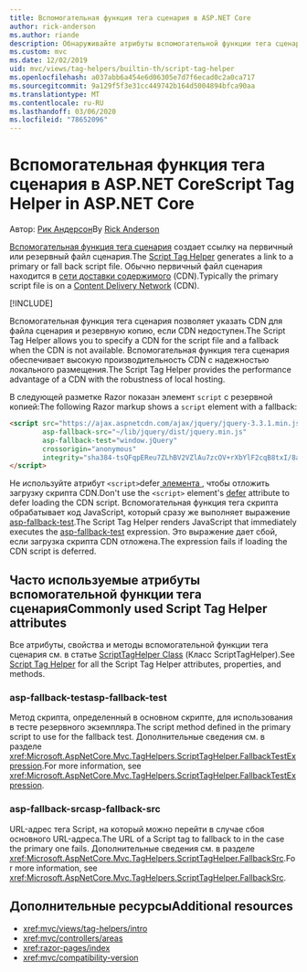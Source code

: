 ```yaml
---
title: Вспомогательная функция тега сценария в ASP.NET Core
author: rick-anderson
ms.author: riande
description: Обнаруживайте атрибуты вспомогательной функции тега сценария ASP.NET Core и роль, которую играет каждый атрибут в расширении поведения тега сценария HTML.
ms.custom: mvc
ms.date: 12/02/2019
uid: mvc/views/tag-helpers/builtin-th/script-tag-helper
ms.openlocfilehash: a037abb6a454e6d06305e7d7f6ecad0c2a0ca717
ms.sourcegitcommit: 9a129f5f3e31cc449742b164d5004894bfca90aa
ms.translationtype: MT
ms.contentlocale: ru-RU
ms.lasthandoff: 03/06/2020
ms.locfileid: "78652096"
---
```

# <a name="script-tag-helper-in-aspnet-core"></a><span data-ttu-id="e2f5f-103">Вспомогательная функция тега сценария в ASP.NET Core</span><span class="sxs-lookup"><span data-stu-id="e2f5f-103">Script Tag Helper in ASP.NET Core</span></span>

<span data-ttu-id="e2f5f-104">Автор: [Рик Андерсон](https://twitter.com/RickAndMSFT)</span><span class="sxs-lookup"><span data-stu-id="e2f5f-104">By [Rick Anderson](https://twitter.com/RickAndMSFT)</span></span>

<span data-ttu-id="e2f5f-105">[Вспомогательная функция тега сценария](xref:Microsoft.AspNetCore.Mvc.TagHelpers.ScriptTagHelper) создает ссылку на первичный или резервный файл сценария.</span><span class="sxs-lookup"><span data-stu-id="e2f5f-105">The [Script Tag Helper](xref:Microsoft.AspNetCore.Mvc.TagHelpers.ScriptTagHelper) generates a link to a primary or fall back script file.</span></span> <span data-ttu-id="e2f5f-106">Обычно первичный файл сценария находится в [сети доставки содержимого](/office365/enterprise/content-delivery-networks#what-exactly-is-a-cdn) (CDN).</span><span class="sxs-lookup"><span data-stu-id="e2f5f-106">Typically the primary script file is on a [Content Delivery Network](/office365/enterprise/content-delivery-networks#what-exactly-is-a-cdn) (CDN).</span></span>

[!INCLUDE[](~/includes/cdn.md)]

<span data-ttu-id="e2f5f-107">Вспомогательная функция тега сценария позволяет указать CDN для файла сценария и резервную копию, если CDN недоступен.</span><span class="sxs-lookup"><span data-stu-id="e2f5f-107">The Script Tag Helper allows you to specify a CDN for the script file and a fallback when the CDN is not available.</span></span> <span data-ttu-id="e2f5f-108">Вспомогательная функция тега сценария обеспечивает высокую производительность CDN с надежностью локального размещения.</span><span class="sxs-lookup"><span data-stu-id="e2f5f-108">The Script Tag Helper provides the performance advantage of a CDN with the robustness of local hosting.</span></span>

<span data-ttu-id="e2f5f-109">В следующей разметке Razor показан элемент `script` с резервной копией:</span><span class="sxs-lookup"><span data-stu-id="e2f5f-109">The following Razor markup shows a `script` element with a fallback:</span></span>

```html
<script src="https://ajax.aspnetcdn.com/ajax/jquery/jquery-3.3.1.min.js"
        asp-fallback-src="~/lib/jquery/dist/jquery.min.js"
        asp-fallback-test="window.jQuery"
        crossorigin="anonymous"
        integrity="sha384-tsQFqpEReu7ZLhBV2VZlAu7zcOV+rXbYlF2cqB8txI/8aZajjp4Bqd+V6D5IgvKT">
</script>
```

<span data-ttu-id="e2f5f-110">Не используйте атрибут `<script>`defer[ элемента ](https://developer.mozilla.org/docs/Web/HTML/Element/script), чтобы отложить загрузку скрипта CDN.</span><span class="sxs-lookup"><span data-stu-id="e2f5f-110">Don't use the `<script>` element's [defer](https://developer.mozilla.org/docs/Web/HTML/Element/script) attribute to defer loading the CDN script.</span></span> <span data-ttu-id="e2f5f-111">Вспомогательная функция тега скрипта обрабатывает код JavaScript, который сразу же выполняет выражение [asp-fallback-test](#asp-fallback-test).</span><span class="sxs-lookup"><span data-stu-id="e2f5f-111">The Script Tag Helper renders JavaScript that immediately executes the [asp-fallback-test](#asp-fallback-test) expression.</span></span> <span data-ttu-id="e2f5f-112">Это выражение дает сбой, если загрузка скрипта CDN отложена.</span><span class="sxs-lookup"><span data-stu-id="e2f5f-112">The expression fails if loading the CDN script is deferred.</span></span>

## <a name="commonly-used-script-tag-helper-attributes"></a><span data-ttu-id="e2f5f-113">Часто используемые атрибуты вспомогательной функции тега сценария</span><span class="sxs-lookup"><span data-stu-id="e2f5f-113">Commonly used Script Tag Helper attributes</span></span>

<span data-ttu-id="e2f5f-114">Все атрибуты, свойства и методы вспомогательной функции тега сценария см. в статье [ScriptTagHelper Class](xref:Microsoft.AspNetCore.Mvc.TagHelpers.ScriptTagHelper) (Класс ScriptTagHelper).</span><span class="sxs-lookup"><span data-stu-id="e2f5f-114">See [Script Tag Helper](xref:Microsoft.AspNetCore.Mvc.TagHelpers.ScriptTagHelper) for all the Script Tag Helper attributes, properties, and methods.</span></span>

### <a name="asp-fallback-test"></a><span data-ttu-id="e2f5f-115">asp-fallback-test</span><span class="sxs-lookup"><span data-stu-id="e2f5f-115">asp-fallback-test</span></span>

<span data-ttu-id="e2f5f-116">Метод скрипта, определенный в основном скрипте, для использования в тесте резервного экземпляра.</span><span class="sxs-lookup"><span data-stu-id="e2f5f-116">The script method defined in the primary script to use for the fallback test.</span></span> <span data-ttu-id="e2f5f-117">Дополнительные сведения см. в разделе <xref:Microsoft.AspNetCore.Mvc.TagHelpers.ScriptTagHelper.FallbackTestExpression>.</span><span class="sxs-lookup"><span data-stu-id="e2f5f-117">For more information, see <xref:Microsoft.AspNetCore.Mvc.TagHelpers.ScriptTagHelper.FallbackTestExpression>.</span></span>

### <a name="asp-fallback-src"></a><span data-ttu-id="e2f5f-118">asp-fallback-src</span><span class="sxs-lookup"><span data-stu-id="e2f5f-118">asp-fallback-src</span></span>

<span data-ttu-id="e2f5f-119">URL-адрес тега Script, на который можно перейти в случае сбоя основного URL-адреса.</span><span class="sxs-lookup"><span data-stu-id="e2f5f-119">The URL of a Script tag to fallback to in the case the primary one fails.</span></span> <span data-ttu-id="e2f5f-120">Дополнительные сведения см. в разделе <xref:Microsoft.AspNetCore.Mvc.TagHelpers.ScriptTagHelper.FallbackSrc>.</span><span class="sxs-lookup"><span data-stu-id="e2f5f-120">For more information, see <xref:Microsoft.AspNetCore.Mvc.TagHelpers.ScriptTagHelper.FallbackSrc>.</span></span>

## <a name="additional-resources"></a><span data-ttu-id="e2f5f-121">Дополнительные ресурсы</span><span class="sxs-lookup"><span data-stu-id="e2f5f-121">Additional resources</span></span>

* <xref:mvc/views/tag-helpers/intro>
* <xref:mvc/controllers/areas>
* <xref:razor-pages/index>
* <xref:mvc/compatibility-version>
